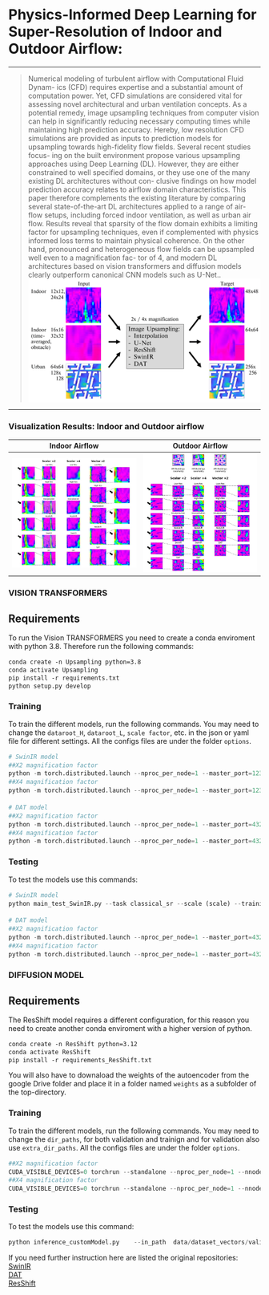 # Physics-Informed Deep Learning for Super-Resolution of Indoor and Outdoor Airflow: 


---
> Numerical modeling of turbulent airflow with Computational Fluid Dynam-
ics (CFD) requires expertise and a substantial amount of computation power.
Yet, CFD simulations are considered vital for assessing novel architectural
and urban ventilation concepts. As a potential remedy, image upsampling
techniques from computer vision can help in significantly reducing necessary
computing times while maintaining high prediction accuracy. Hereby, low
resolution CFD simulations are provided as inputs to prediction models for
upsampling towards high-fidelity flow fields. Several recent studies focus-
ing on the built environment propose various upsampling approaches using
Deep Learning (DL). However, they are either constrained to well specified
domains, or they use one of the many existing DL architectures without con-
clusive findings on how model prediction accuracy relates to airflow domain
characteristics. This paper therefore complements the existing literature by
comparing several state-of-the-art DL architectures applied to a range of air-
flow setups, including forced indoor ventilation, as well as urban air flow.
Results reveal that sparsity of the flow domain exhibits a limiting factor
for upsampling techniques, even if complemented with physics informed loss
terms to maintain physical coherence. On the other hand, pronounced and
heterogeneous flow fields can be upsampled well even to a magnification fac-
tor of 4, and modern DL architectures based on vision transformers and
diffusion models clearly outperform canonical CNN models such as U-Net.. 
><img src="./images/upsampling-concept.png" align="middle" width="800" >

---

### Visualization Results: Indoor and Outdoor airflow

| Indoor Airflow | Outdoor Airflow |
|----------------|-----------------|
| ![](./images/ResultsFirstDataset.jpg) | ![](./images/ResultsSecondDataset.jpg) |


### VISION TRANSFORMERS

## Requirements
To run the Vision TRANSFORMERS you need to create a conda enviroment with python 3.8. Therefore run the following commands:
```
conda create -n Upsampling python=3.8
conda activate Upsampling
pip install -r requirements.txt
python setup.py develop
```

### Training
To train the different models, run the following commands. You may need to change the `dataroot_H`, `dataroot_L`, `scale factor`, etc. in the json or yaml file for different settings. 
All the configs files are under the folder `options`.

```python
# SwinIR model
##X2 magnification factor
python -m torch.distributed.launch --nproc_per_node=1 --master_port=1234 main_train_SwinIR.py --opt options/options_SwinIR /train_swinir_sr_classicalx2.json  --dist True 
##X4 magnification factor
python -m torch.distributed.launch --nproc_per_node=1 --master_port=1234 main_train_SwinIR.py --opt options/options_SwinIR/train_swinir_sr_classicalx4.json  --dist True 

# DAT model
##X2 magnification factor
python -m torch.distributed.launch --nproc_per_node=1 --master_port=4321 basicsr/train.py -opt options/options_DAT/Train/train_DAT_2_x2.yml --launcher pytorch
##X4 magnification factor
python -m torch.distributed.launch --nproc_per_node=1 --master_port=4321 basicsr/train.py -opt options/options_DAT/Train/train_DAT_2_x4.yml --launcher pytorch
```

### Testing
To test the models use this commands:
```python
# SwinIR model
python main_test_SwinIR.py --task classical_sr --scale (scale) --training_patch_size 32 --model_path superresolution/swinir_sr_x2_Obstacles/models/80000_G.pth --folder_lq datasets/dataset_obstacles/dataset_csv_Y_all_cases/test/LW --folder_gt datasets/dataset_obstacles/dataset_csv_Y_all_cases/test/HR

# DAT model
##X2 magnification factor
python -m torch.distributed.launch --nproc_per_node=1 --master_port=4321 basicsr/test.py -opt options/options_DAT/Test/test_DAT_2_x2.yml --launcher pytorch
##X4 magnification factor
python -m torch.distributed.launch --nproc_per_node=1 --master_port=4321 basicsr/test.py -opt options/options_DAT/Test/test_DAT_2_x2.yml --launcher pytorch
```

### DIFFUSION MODEL

## Requirements
The ResShift model requires a different configuration, for this reason you need to create another conda enviroment with a higher version of python.
```
conda create -n ResShift python=3.12
conda activate ResShift
pip install -r requirements_ResShift.txt
```

You will also have to downaload the weights of the autoencoder from the google Drive folder and place it in a folder named `weights` as a subfolder of the top-directory.

### Training
To train the different models, run the following commands. You may need to change the `dir_paths`, for both validation and trainign and for validation also use `extra_dir_paths`.
All the configs files are under the folder `options`.

```python
##X2 magnification factor
CUDA_VISIBLE_DEVICES=0 torchrun --standalone --nproc_per_node=1 --nnodes=1 main.py --cfg_path options/options_ResShift/realsr_swinunet_x2.yaml --save_dir  output_dir
##X4 magnification factor
CUDA_VISIBLE_DEVICES=0 torchrun --standalone --nproc_per_node=1 --nnodes=1 main.py --cfg_path options/options_ResShift/realsr_swinunet_x4.yaml --save_dir  output_dir
```


### Testing
To test the models use this command:
```python
python inference_customModel.py    --in_path  data/dataset_vectors/validation/lw     --out_path infereceResut_physics/no_physics_Vector_x2_time    --ckpt_path /home/vittorio/Scrivania/ResShift_4_scale/models_trained_no_physcs/no_physics_Vector_x2/ckpts/model_75000.pth     --config_path configs/realsr_swinunet_realsrgan48.yaml     --scale 2/4    --chop_size 64     --chop_stride 64     --bs 1     --task realsr
```

If you need further instruction here are listed the original repositories: \
[SwinIR](https://github.com/JingyunLiang/SwinIR) \
[DAT](https://github.com/zhengchen1999/DAT) \
[ResShift](https://github.com/zsyOAOA/ResShift)